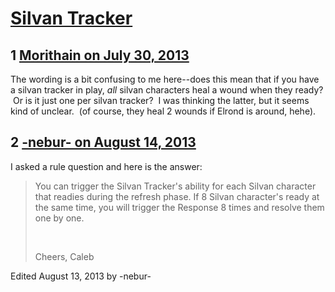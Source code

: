 # [Silvan Tracker](https://community.fantasyflightgames.com/topic/87463-silvan-tracker/)

## 1 [Morithain on July 30, 2013](https://community.fantasyflightgames.com/topic/87463-silvan-tracker/?do=findComment&comment=826590)

The wording is a bit confusing to me here--does this mean that if you have a silvan tracker in play, *all* silvan characters heal a wound when they ready?  Or is it just one per silvan tracker?  I was thinking the latter, but it seems kind of unclear.  (of course, they heal 2 wounds if Elrond is around, hehe).

## 2 [-nebur- on August 14, 2013](https://community.fantasyflightgames.com/topic/87463-silvan-tracker/?do=findComment&comment=839121)

I asked a rule question and here is the answer:

> You can trigger the Silvan Tracker's ability for each Silvan character that readies during the refresh phase. If 8 Silvan character's ready at the same time, you will trigger the Response 8 times and resolve them one by one.
> 
>  
> 
> Cheers, Caleb

Edited August 13, 2013 by -nebur-

